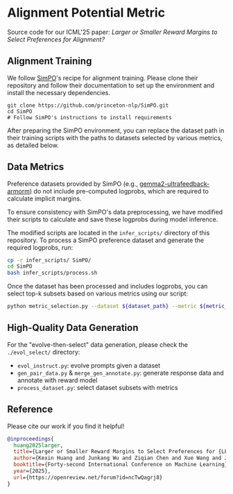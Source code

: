 # Alignment Potential Metric

Source code for our ICML'25 paper: *Larger or Smaller Reward Margins to Select Preferences for Alignment?*

## Alignment Training

We follow [SimPO](https://github.com/princeton-nlp/SimPO)'s recipe for alignment training.
Please clone their repository and follow their documentation to set up the environment and install the necessary dependencies.

```shell
git clone https://github.com/princeton-nlp/SimPO.git
cd SimPO
# Follow SimPO's instructions to install requirements
```

After preparing the SimPO environment, you can replace the dataset path in their training scripts with the paths to datasets selected by various metrics, as detailed below.

## Data Metrics

Preference datasets provided by SimPO (e.g., [gemma2-ultrafeedback-armorm](https://huggingface.co/datasets/princeton-nlp/gemma2-ultrafeedback-armorm)) do not include pre-computed logprobs, which are required to calculate implicit margins.

To ensure consistency with SimPO's data preprocessing, we have modified their scripts to calculate and save these logprobs during model inference.

The modified scripts are located in the `infer_scripts/` directory of this repository. 
To process a SimPO preference dataset and generate the required logprobs, run:
```bash
cp -r infer_scripts/ SimPO/
cd SimPO
bash infer_scripts/process.sh
```

Once the dataset has been processed and includes logprobs, you can select top-k subsets based on various metrics using our script:
```bash
python metric_selection.py --dataset ${dataset_path} --metric ${metric_name}
```

## High-Quality Data Generation

For the "evolve-then-select" data generation, please check the `./evol_select/` directory:

- `evol_instruct.py`: evolve prompts given a dataset
- `gen_pair_data.py` & `merge_gen_annotate.py`: generate response data and annotate with reward model
- `process_dataset.py`: select dataset subsets with metrics

## Reference
Please cite our work if you find it helpful!
```bibtex
@inproceedings{
  huang2025larger,
  title={Larger or Smaller Reward Margins to Select Preferences for {LLM} Alignment?},
  author={Kexin Huang and Junkang Wu and Ziqian Chen and Xue Wang and Jinyang Gao and Bolin Ding and Jiancan Wu and Xiangnan He and Xiang Wang},
  booktitle={Forty-second International Conference on Machine Learning},
  year={2025},
  url={https://openreview.net/forum?id=ncTwQagrj8}
}
```
